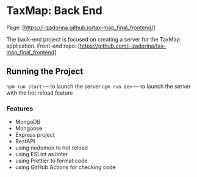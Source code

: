 # TaxMap: Back End

Page: [https://i-zadorina.github.io/tax-map_final_frontend/]

The back-end project is focused on creating a server for the TaxMap application.
Front-end repo: [https://github.com/i-zadorina/tax-map_final_frontend]

## Running the Project

`npm run start` — to launch the server
`npm run dev` — to launch the server with the hot reload feature

### Features

- MongoDB
- Mongoose
- Express project
- RestAPI
- using nodemon to hot reload
- using ESLint as linter
- using Prettier to format code
- using GitHub Actions for checking code
